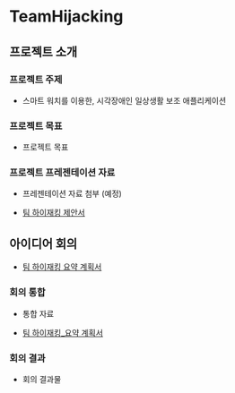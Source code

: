 # TeamHijacking

## 프로젝트 소개

### 프로젝트 주제
 * 스마트 워치를 이용한, 시각장애인 일상생활 보조 애플리케이션

### 프로젝트 목표
 * 프로젝트 목표

### 프로젝트 프레젠테이션 자료
 * 프레젠테이션 자료 첨부 (예정)
- <a href = "https://github.com/2025TUKCOMCD/TeamHijacking/blob/main/%ED%8C%80%20%ED%95%98%EC%9D%B4%EC%9E%AC%ED%82%B9%20%EC%A0%9C%EC%95%88%EC%84%9C.pptx">팀 하이재킹 제안서</a>

## 아이디어 회의
- <a href = "https://github.com/2025TUKCOMCD/TeamHijacking/blob/main/%ED%8C%80%ED%95%98%EC%9D%B4%EC%9E%AC%ED%82%B9_%EC%A1%B8%EC%9E%91%EC%95%84%EC%9D%B4%EB%94%94%EC%96%B4_24_11_04.hwpx">팀 하이재킹 요약 계획서</a>
### 회의 통합
 * 통합 자료
- <a href = "https://github.com/2025TUKCOMCD/TeamHijacking/blob/main/%ED%8C%80%ED%95%98%EC%9D%B4%EC%9E%AC%ED%82%B9_%EC%9A%94%EC%95%BD%20%EA%B3%84%ED%9A%8D%EC%84%9C_2024.hwp">팀 하이재킹_요약 계획서</a>
### 회의 결과
 * 회의 결과물

